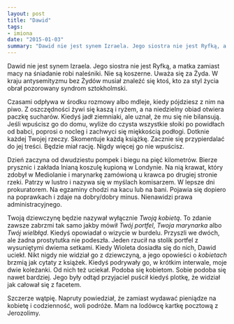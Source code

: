 ```yaml
---
layout: post
title: "Dawid"
tags:
- imiona
date: "2015-01-03"
summary: "Dawid nie jest synem Izraela. Jego siostra nie jest Ryfką, a matka zamiast macy na śniadanie robi naleśniki. Nie są koszerne. Uważa się za Żyda. W kraju antysemityzmu bez Żydów musiał znaleźć się ktoś, kto za styl życia obrał pozorowany syndrom sztokholmski."
---
```


Dawid nie jest synem Izraela. Jego siostra nie jest Ryfką, a matka zamiast macy na śniadanie robi naleśniki. Nie są koszerne. Uważa się za Żyda. W kraju antysemityzmu bez Żydów musiał znaleźć się ktoś, kto za styl życia obrał pozorowany syndrom sztokholmski.

Czasami odpływa w środku rozmowy albo mdleje, kiedy pójdziesz z nim na piwo. Z oszczędności żywi się kaszą i ryżem, a na niedzielny obiad otwiera paczkę sucharów. Kiedyś jadł ziemniaki, ale uznał, że mu się nie bilansują. Jeśli wpuścisz go do domu, wyliże do czysta wszystkie słoiki po powidłach od babci, poprosi o nocleg i zachwyci się miękkością podłogi. Dotknie każdej Twojej rzeczy. Skomentuje każdą książkę. Zacznie się przypierdalać do jej treści. Będzie miał rację. Nigdy więcej go nie wpuścisz.

Dzień zaczyna od dwudziestu pompek i biegu na pięć kilometrów. Bierze prysznic i zakłada lnianą koszulę kupioną w Londynie. Na nią krawat, który zdobył w Mediolanie i marynarkę zamówioną u krawca po drugiej stronie rzeki. Patrzy w lustro i nazywa się w myślach komisarzem. W lepsze dni prokuratorem. Na egzaminy chodzi na kacu lub na bani. Pojawia się dopiero na poprawkach i zdaje na dobry/dobry minus. Nienawidzi prawa administracyjnego.

Twoją dziewczynę będzie nazywał wyłącznie *Twoją kobietą*. To zdanie zawsze zabrzmi tak samo jakby mówił *Twój portfel*, *Twoja marynarka* albo *Twój wielbłąd*. Kiedyś opowiadał o wizycie w burdelu. Przyszli we dwóch, ale żadna prostytutka nie podeszła. Jeden rzucił na stolik portfel z wysuniętymi dwiema setkami. Kiedy Wioleta dosiadła się do nich, Dawid uciekł. Nikt nigdy nie widział go z dziewczyną, a jego opowieści o *kobietach* brzmią jak cytaty z książek. Kiedyś podrywały go, w krótkim interwale, moje dwie koleżanki. Od nich też uciekał. Podoba się kobietom. Sobie podoba się nawet bardziej. Jego były odtąd przyjaciel puścił kiedyś plotkę, że widział jak całował się z facetem.

Szczerze wątpię. Napruty powiedział, że zamiast wydawać pieniądze na kobietę i codzienność, woli podróże. Mam na lodówcę kartkę pocztową z Jerozolimy.
